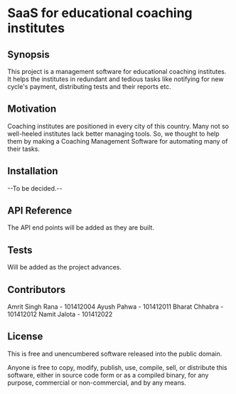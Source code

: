 # SaaS for educational coaching institutes

## Synopsis

This project is a management software for educational coaching institutes. It helps the institutes in redundant and tedious tasks like notifying for new cycle's payment, distributing tests and their reports etc.

## Motivation

Coaching institutes are positioned in every city of this country. Many not so well-heeled institutes lack better managing tools. So, we thought to help them by making a Coaching Management Software for automating many of their tasks.

## Installation

--To be decided.--

## API Reference

The API end points will be added as they are built.

## Tests

Will be added as the project advances.

## Contributors

Amrit Singh Rana - 101412004
Ayush Pahwa - 101412011
Bharat Chhabra - 101412012
Namit Jalota - 101412022

## License

This is free and unencumbered software released into the public domain.

Anyone is free to copy, modify, publish, use, compile, sell, or
distribute this software, either in source code form or as a compiled
binary, for any purpose, commercial or non-commercial, and by any
means.
